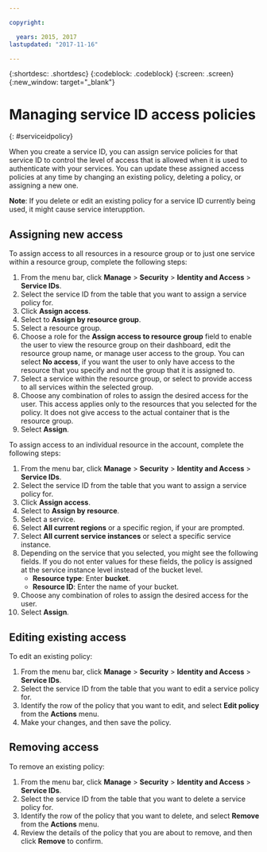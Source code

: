 ```yaml
---

copyright:

  years: 2015, 2017
lastupdated: "2017-11-16"

---
```


{:shortdesc: .shortdesc}
{:codeblock: .codeblock}
{:screen: .screen}
{:new_window: target="_blank"}

# Managing service ID access policies
{: #serviceidpolicy}

When you create a service ID, you can assign service policies for that service ID to control the level of access that is allowed when it is used to authenticate with your services. You can update these assigned access policies at any time by changing an existing policy, deleting a policy, or assigning a new one. 

**Note**: If you delete or edit an existing policy for a service ID currently being used, it might cause service interupption.

## Assigning new access

To assign access to all resources in a resource group or to just one service within a resource group, complete the following steps:

1. From the menu bar, click **Manage** &gt; **Security** &gt; **Identity and Access** &gt; **Service IDs**.
2. Select the service ID from the table that you want to assign a service policy for.
3. Click **Assign access**.
4. Select to **Assign by resource group**.
5. Select a resource group.
6. Choose a role for the **Assign access to resource group** field to enable the user to view the resource group on their dashboard, edit the resource group name, or manage user access to the group. You can select **No access**, if you want the user to only have access to the resource that you specify and not the group that it is assigned to.
7. Select a service within the resource group, or select to provide access to all services within the selected group.
8. Choose any combination of roles to assign the desired access for the user. This access applies only to the resources that you selected for the policy. It does not give access to the actual container that is the resource group.
9. Select **Assign**.

To assign access to an individual resource in the account, complete the following steps: 

1. From the menu bar, click **Manage** &gt; **Security** &gt; **Identity and Access** &gt; **Service IDs**.
2. Select the service ID from the table that you want to assign a service policy for.
3. Click **Assign access**.
4. Select to **Assign by resource**.
5. Select a service.
6. Select **All current regions** or a specific region, if your are prompted. 
7. Select **All current service instances** or select a specific service instance.
8. Depending on the service that you selected, you might see the following fields. If you do not enter values for these fields, the policy is assigned at the service instance level instead of the bucket level. 
    * **Resource type**: Enter **bucket**.
    * **Resource ID**: Enter the name of your bucket.
9. Choose any combination of roles to assign the desired access for the user.
10. Select **Assign**.



## Editing existing access

To edit an existing policy:

1. From the menu bar, click **Manage** &gt; **Security** &gt; **Identity and Access** &gt; **Service IDs**.
2. Select the service ID from the table that you want to edit a service policy for.
3. Identify the row of the policy that you want to edit, and select **Edit policy** from the **Actions** menu.
4. Make your changes, and then save the policy.

## Removing access

To remove an existing policy:

1. From the menu bar, click **Manage** &gt; **Security** &gt; **Identity and Access** &gt; **Service IDs**.
2. Select the service ID from the table that you want to delete a service policy for.
3. Identify the row of the policy that you want to delete, and select **Remove** from the **Actions** menu.
4. Review the details of the policy that you are about to remove, and then click **Remove** to confirm.
